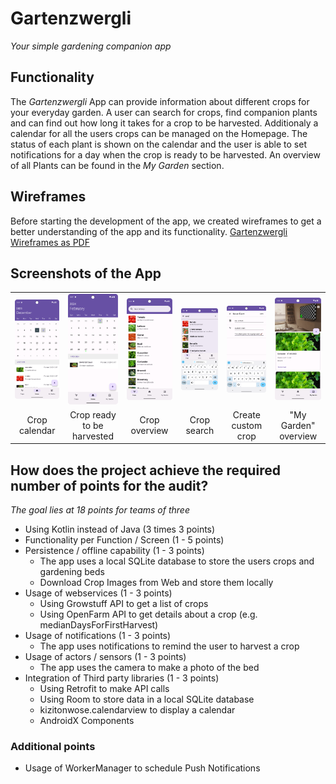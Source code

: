 # Gartenzwergli

*Your simple gardening companion app*

## Functionality

The *Gartenzwergli* App can provide information about different crops for your everyday garden.
A user can search for crops, find companion plants and can find out how long it takes for a crop to
be harvested.
Additionaly a calendar for all the users crops can be managed on the Homepage.
The status of each plant is shown on the calendar and the user is able to set notifications for a
day when the crop is ready to be harvested.
An overview of all Plants can be found in the *My Garden* section.

## Wireframes

Before starting the development of the app, we created wireframes to get a better understanding of
the app and its functionality.
[Gartenzwergli Wireframes as PDF](https://github.com/biersoeckli/gartenzwergli/files/12783116/New.Project.1.pdf)

## Screenshots of the App

<table width="100%" style="text-align: center;">
<tr>
<td> <img src="assets/screenshot_calendar.png"></td>
<td> <img src="assets/screenshot_calendar_harvest.png"></td>
<td> <img src="assets/screenshot_crop_list.png"></td>
<td> <img src="assets/screenshot_crop_search.png"></td>
<td> <img src="assets/screenshot_custom_crop.png"></td>
<td> <img src="assets/screenshot_my_garden.png"></td>
</tr>
<tr>
<td>Crop calendar</td>
<td>Crop ready to be harvested</td>
<td>Crop overview</td>
<td>Crop search</td>
<td>Create custom crop</td>
<td>"My Garden" overview</td>
</tr>
</table>

## How does the project achieve the required number of points for the audit?

*The goal lies at 18 points for teams of three*

* Using Kotlin instead of Java (3 times 3 points)
* Functionality per Function / Screen (1 - 5 points)
* Persistence / offline capability (1 - 3 points)
    * The app uses a local SQLite database to store the users crops and gardening beds
    * Download Crop Images from Web and store them locally
* Usage of webservices (1 - 3 points)
    * Using Growstuff API to get a list of crops
    * Using OpenFarm API to get details about a crop (e.g. medianDaysForFirstHarvest)
* Usage of notifications (1 - 3 points)
    * The app uses notifications to remind the user to harvest a crop
* Usage of actors / sensors (1 - 3 points)
    * The app uses the camera to make a photo of the bed
* Integration of Third party libraries (1 - 3 points)
    * Using Retrofit to make API calls
    * Using Room to store data in a local SQLite database
    * kizitonwose.calendarview to display a calendar
    * AndroidX Components

### Additional points

* Usage of WorkerManager to schedule Push Notifications